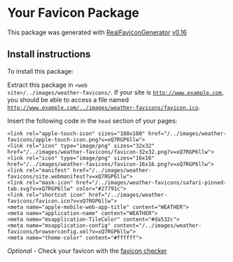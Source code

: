 # Your Favicon Package

This package was generated with [RealFaviconGenerator](https://realfavicongenerator.net/) [v0.16](https://realfavicongenerator.net/change_log#v0.16)

## Install instructions

To install this package:

Extract this package in <code>&lt;web site&gt;/../images/weather-favicons/</code>. If your site is <code>http://www.example.com</code>, you should be able to access a file named <code>http://www.example.com/../images/weather-favicons/favicon.ico</code>.

Insert the following code in the `head` section of your pages:

    <link rel="apple-touch-icon" sizes="180x180" href="/../images/weather-favicons/apple-touch-icon.png?v=xQ7RGP6llw">
    <link rel="icon" type="image/png" sizes="32x32" href="/../images/weather-favicons/favicon-32x32.png?v=xQ7RGP6llw">
    <link rel="icon" type="image/png" sizes="16x16" href="/../images/weather-favicons/favicon-16x16.png?v=xQ7RGP6llw">
    <link rel="manifest" href="/../images/weather-favicons/site.webmanifest?v=xQ7RGP6llw">
    <link rel="mask-icon" href="/../images/weather-favicons/safari-pinned-tab.svg?v=xQ7RGP6llw" color="#27791c">
    <link rel="shortcut icon" href="/../images/weather-favicons/favicon.ico?v=xQ7RGP6llw">
    <meta name="apple-mobile-web-app-title" content="WEATHER">
    <meta name="application-name" content="WEATHER">
    <meta name="msapplication-TileColor" content="#da532c">
    <meta name="msapplication-config" content="/../images/weather-favicons/browserconfig.xml?v=xQ7RGP6llw">
    <meta name="theme-color" content="#ffffff">

*Optional* - Check your favicon with the [favicon checker](https://realfavicongenerator.net/favicon_checker)